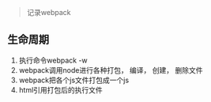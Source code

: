 > 记录webpack

## 生命周期

1. 执行命令webpack -w
2. webpack调用node进行各种打包， 编译， 创建， 删除文件
3. webpack把各个js文件打包成一个js
4. html引用打包后的执行文件